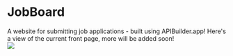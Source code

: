 # JobBoard
A website for submitting job applications - built using APIBuilder.app! Here's a view of the current front page, more will be added soon!
<a href="https://imgur.com/a/y8TmVCa" style="display:block;"><img src="https://imgur.com/a/y8TmVCa"></a>
